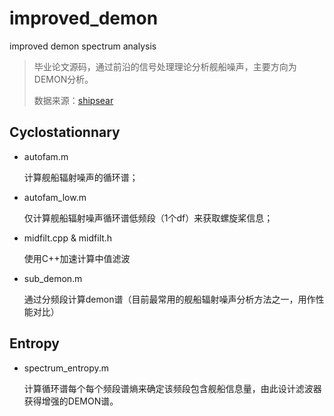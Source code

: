 # improved_demon
improved demon spectrum analysis

> 毕业论文源码，通过前沿的信号处理理论分析舰船噪声，主要方向为DEMON分析。
>
> 数据来源：[shipsear](http://atlanttic.uvigo.es/underwaternoise/)

## Cyclostationnary

- autofam.m

  计算舰船辐射噪声的循环谱；

- autofam_low.m

  仅计算舰船辐射噪声循环谱低频段（1个df）来获取螺旋桨信息；

- midfilt.cpp & midfilt.h 

  使用C++加速计算中值滤波

- sub_demon.m

  通过分频段计算demon谱（目前最常用的舰船辐射噪声分析方法之一，用作性能对比）

## Entropy

- spectrum_entropy.m

  计算循环谱每个每个频段谱熵来确定该频段包含舰船信息量，由此设计滤波器获得增强的DEMON谱。